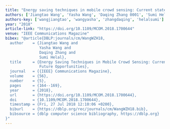 ```yaml
---
title: "Energy saving techniques in mobile crowd sensing: Current state and future opportunities"
authors: ['Jiangtao Wang', 'Yasha Wang', 'Daqing Zhang 0001', 'Sumi Helal']
authors-key: ['wangjiangtao', 'wangyasha', 'zhangdaqing', 'helalsumi']
year: "2018"
article-link: "https://doi.org/10.1109/MCOM.2018.1700644"
venue: "IEEE Communications Magazine"
bibex: "@article{DBLP:journals/cm/WangWZH18,
  author    = {Jiangtao Wang and
               Yasha Wang and
               Daqing Zhang and
               Sumi Helal},
  title     = {Energy Saving Techniques in Mobile Crowd Sensing: Current State and
               Future Opportunities},
  journal   = {{IEEE} Communications Magazine},
  volume    = {56},
  number    = {5},
  pages     = {164--169},
  year      = {2018},
  url       = {https://doi.org/10.1109/MCOM.2018.1700644},
  doi       = {10.1109/MCOM.2018.1700644},
  timestamp = {Fri, 27 Jul 2018 12:10:06 +0200},
  biburl    = {https://dblp.org/rec/journals/cm/WangWZH18.bib},
  bibsource = {dblp computer science bibliography, https://dblp.org}
}"
---
```

